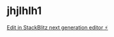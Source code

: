 # jhjlhlh1

[Edit in StackBlitz next generation editor ⚡️](https://stackblitz.com/~/github.com/rahim125606/jhjlhlh1)